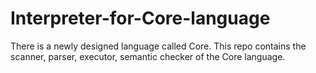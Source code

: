 # Interpreter-for-Core-language
There is a newly designed language called Core. This repo contains the scanner, parser, executor, semantic checker of the Core language.
